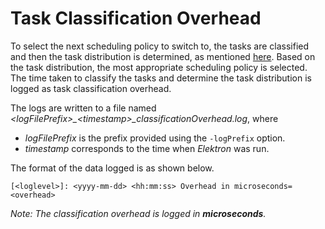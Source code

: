 # Task Classification Overhead

To select the next scheduling policy to switch to, the tasks are classified and then the task distribution is determined, as mentioned [here](../../SchedulingPolicySwitching.md). Based on the task distribution, the most appropriate scheduling policy is selected. The time taken to classify the tasks and determine the task distribution is logged as task classification overhead.

The logs are written to a file named _\<logFilePrefix\>\_\<timestamp\>\_classificationOverhead.log_, where
* _logFilePrefix_ is the prefix provided using the `-logPrefix` option.
* _timestamp_ corresponds to the time when _Elektron_ was run.

The format of the data logged is as shown below.
```
[<loglevel>]: <yyyy-mm-dd> <hh:mm:ss> Overhead in microseconds=<overhead>
```

_Note: The classification overhead is logged in **microseconds**._
